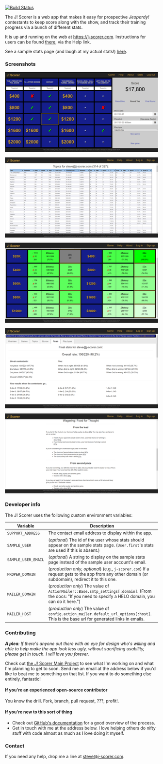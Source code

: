 [![Build Status](https://travis-ci.org/steve-mcclellan/j-scorer.svg?branch=master)](https://travis-ci.org/steve-mcclellan/j-scorer)

The J! Scorer is a web app that makes it easy for prospective _Jeopardy!_
contestants to keep score along with the show, and track their training
progress via a bunch of different stats.

It is up and running on the web at <https://j-scorer.com>. Instructions for
users can be found [there][1], via the Help link.

See a sample stats page (and laugh at my actual stats!) [here][2].

### Screenshots

![Round in progress](screenshots/round_in_progress.png?raw=true)

![Stats by topic](screenshots/stats_topics.png?raw=true)

![Stats by row](screenshots/stats_by_row.png?raw=true)

![Final stats](screenshots/stats_final.png?raw=true)

![Final wagering thoughts](screenshots/stats_final_wagering.png?raw=true)

### Developer info

The J! Scorer uses the following custom environment variables:

| Variable | Description |
| -------- | ----------- |
| `SUPPORT_ADDRESS` | The contact email address to display within the app. |
| `SAMPLE_USER` | (_optional_) The id of the user whose stats should appear on the sample stats page. (`User.first`'s stats are used if this is absent.) |
| `SAMPLE_USER_EMAIL` | (_optional_) A string to display on the sample stats page instead of the sample user account's email. |
| `PROPER_DOMAIN` | (_production only, optional_) (e.g., `j-scorer.com`) If a request gets to the app from any other domain (or subdomain), redirect it to this one. |
| `MAILER_DOMAIN` | (_production only_) The value of `ActionMailer::Base.smtp_settings[:domain]`. (From the docs: "If you need to specify a HELO domain, you can do it here.") |
| `MAILER_HOST` | (_production only_) The value of `config.action_mailer.default_url_options[:host]`. This is the base url for generated links in emails. |

### Contributing

_**A plea**: If there's anyone out there with an eye for design who's willing and
able to help make the app look less ugly, without sacrificing usability, please
get in touch. I will love you forever._

Check out [the J! Scorer Main Project][3] to see what I'm working on and what
I'm planning to get to soon. Send me an email at the address below if you'd
like to beat me to something on that list. If you want to do something else
entirely, fantastic!

#### If you're an experienced open-source contributor

You know the drill. Fork, branch, pull request, ???, profit!.

#### If you're new to this sort of thing

* Check out [GitHub's documentation][4] for a good overview of the process.
* Get in touch with me at the address below. I love helping others do nifty
  stuff with code almost as much as I love doing it myself.

### Contact

If you need any help, drop me a line at <steve@j-scorer.com>.

[1]: https://j-scorer.com/help
[2]: https://j-scorer.com/sample
[3]: https://github.com/steve-mcclellan/j-scorer/projects/1
[4]: https://guides.github.com/activities/contributing-to-open-source

